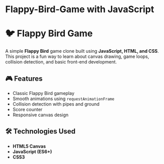 # Flappy-Bird-Game with JavaScript
# 🐦 Flappy Bird Game

A simple **Flappy Bird** game clone built using **JavaScript, HTML, and CSS**. This project is a fun way to learn about canvas drawing, game loops, collision detection, and basic front-end development.


## 🎮 Features

- Classic Flappy Bird gameplay
- Smooth animations using `requestAnimationFrame`
- Collision detection with pipes and ground
- Score counter
- Responsive canvas design


## 🛠️ Technologies Used

- **HTML5 Canvas**
- **JavaScript (ES6+)**
- **CSS3**



